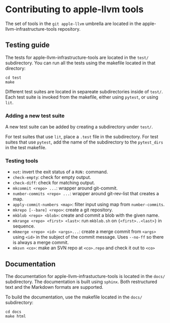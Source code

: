 # Contributing to apple-llvm tools

The set of tools in the `git apple-llvm` umbrella are located in the
apple-llvm-infrastructure-tools repository.

## Testing guide

The tests for apple-llvm-infrastructure-tools are located in the `test/`
subdirectory. You can run all the tests using the makefile located in that
directory:

```
cd test
make
```

Different test suites are located in separeate subdirectories inside of `test/`.
Each test suite is invoked from the makefile, either using `pytest`, or using
`lit`.

### Adding a new test suite

A new test suite can be added by creating a subdirectory under `test/`.

For test suites that use `lit`, place a `.test` file in the subdirectory.
For test suites that use `pytest`, add the name of the subdirectory to the
`pytest_dirs` in the test makefile.

### Testing tools

- `not`: invert the exit status of a `RUN:` command.
- `check-empty`: check for empty output.
- `check-diff`: check for matching output.
- `mkcommit <repo> ...`: wrapper around git-commit.
- `number-commits <repo> ...`: wrapper around git-rev-list that creates a map.
- `apply-commit-numbers <map>`: filter input using map from `number-commits`.
- `mkrepo [--bare] <repo>`: create a git repository.
- `mkblob <repo> <blob>`: create and commit a blob with the given name.
- `mkrange <repo> <first> <last>`: run `mkblob.sh` on `{<first>..<last>}` in
  sequence.
- `mkmerge <repo> <id> <args>...`: create a merge commit from `<args>` using
  `<id>` in the subject of the commit message.  Uses `--no-ff` so there is
  always a merge commit.
- `mksvn <co>`: make an SVN repo at `<co>.repo` and check it out to `<co>`

## Documentation

The documentation for apple-llvm-infrastucture-tools is located in the `docs/`
subdirectory. The documentation is built using `sphinx`. Both restructured text
and the Markdown formats are supported.

To build the documentation, use the makefile located in the `docs/` subdirectory:

```
cd docs
make html
```
